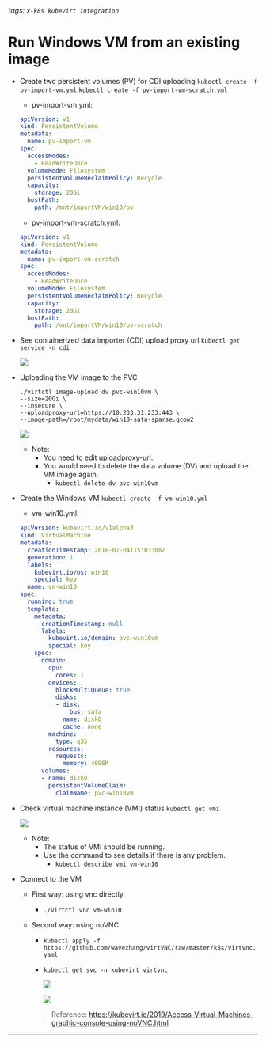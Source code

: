 ###### tags: `x-k8s kubevirt integration`
# Run Windows VM from an existing image
- Create two persistent volumes (PV) for CDI uploading
    `kubectl create -f pv-import-vm.yml`
    `kubectl create -f pv-import-vm-scratch.yml`
    
    - pv-import-vm.yml:
    ```yaml
    apiVersion: v1
    kind: PersistentVolume
    metadata:
      name: pv-import-vm
    spec:
      accessModes:
        - ReadWriteOnce
      volumeMode: Filesystem
      persistentVolumeReclaimPolicy: Recycle
      capacity:
        storage: 20Gi
      hostPath:
        path: /mnt/importVM/win10/pv
    ```
    
    - pv-import-vm-scratch.yml:
    ```yaml
    apiVersion: v1
    kind: PersistentVolume
    metadata:
      name: pv-import-vm-scratch
    spec:
      accessModes:
        - ReadWriteOnce
      volumeMode: Filesystem
      persistentVolumeReclaimPolicy: Recycle
      capacity:
        storage: 20Gi
      hostPath:
        path: /mnt/importVM/win10/pv-scratch
    ```
- See containerized data importer (CDI) upload proxy url
```kubectl get service -n cdi```

    ![](https://i.imgur.com/lyFh7cb.png)


- Uploading the VM image to the PVC
    ```
    ./virtctl image-upload dv pvc-win10vm \
    --size=20Gi \
    --insecure \
    --uploadproxy-url=https://10.233.31.233:443 \
    --image-path=/root/mydata/win10-sata-sparse.qcow2
    ```
    ![](https://i.imgur.com/Vye4gyN.png)
    - Note: 
        - You need to edit uploadproxy-url.
        - You would need to delete the data volume (DV) and upload the VM image again.
            - `kubectl delete dv pvc-win10vm`

- Create the Windows VM
    `kubectl create -f vm-win10.yml`
    - vm-win10.yml:
    ```yaml
    apiVersion: kubevirt.io/v1alpha3
    kind: VirtualMachine
    metadata:
      creationTimestamp: 2018-07-04T15:03:08Z
      generation: 1
      labels:
        kubevirt.io/os: win10
        special: key
      name: vm-win10
    spec:
      running: true
      template:
        metadata:
          creationTimestamp: null
          labels:
            kubevirt.io/domain: pvc-win10vm
            special: key
        spec:
          domain:
            cpu:
              cores: 1
            devices:
              blockMultiQueue: true
              disks:
              - disk:
                  bus: sata
                name: disk0
                cache: none
            machine:
              type: q35
            resources:
              requests:
                memory: 4096M
          volumes:
          - name: disk0
            persistentVolumeClaim:
              claimName: pvc-win10vm
    ```

- Check virtual machine instance (VMI) status
    `kubectl get vmi`
    
    ![](https://i.imgur.com/Cp6uXrf.png)
    - Note:
        - The status of VMI should be running.
        - Use the command to see details if there is any problem.
            - `kubectl describe vmi vm-win10`
    
- Connect to the VM
    - First way: using vnc directly.
        - `./virtctl vnc vm-win10`
    - Second way: using noVNC
        - `kubectl apply -f https://github.com/wavezhang/virtVNC/raw/master/k8s/virtvnc.yaml`
        - `kubectl get svc -n kubevirt virtvnc`
         
            ![](https://i.imgur.com/pKhuRUn.png)
            
            ![](https://i.imgur.com/nhnbx8S.png)

        > Reference:
        > https://kubevirt.io/2019/Access-Virtual-Machines-graphic-console-using-noVNC.html
---